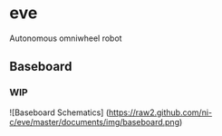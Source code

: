 # eve

Autonomous omniwheel robot

## Baseboard

### WIP

![Baseboard Schematics] (https://raw2.github.com/ni-c/eve/master/documents/img/baseboard.png)
